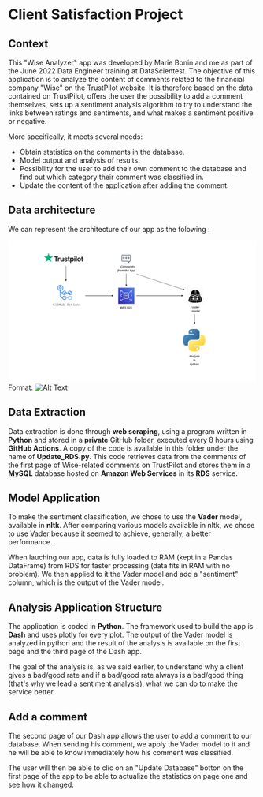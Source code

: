 # Client Satisfaction Project

## Context

This "Wise Analyzer" app was developed by Marie Bonin and me as part of the June 2022 Data Engineer training at DataScientest. The objective of this application is to analyze the content of comments related to the financial company "Wise" on the TrustPilot website. It is therefore based on the data contained on TrustPilot, offers the user the possibility to add a comment themselves, sets up a sentiment analysis algorithm to try to understand the links between ratings and sentiments, and what makes a sentiment positive or negative.

More specifically, it meets several needs:

- Obtain statistics on the comments in the database.
- Model output and analysis of results.
- Possibility for the user to add their own comment to the database and find out which category their comment was classified in.
- Update the content of the application after adding the comment.

## Data architecture

We can represent the architecture of our app as the folowing :

![GitHub Logo](/Architecture.png)
Format: ![Alt Text](url)

## Data Extraction

Data extraction is done through <B>web scraping</B>, using a program written in <B>Python</B> and stored in a <B>private</B> GitHub folder, executed every 8 hours using <B>GitHub Actions</B>. A copy of the code is available in this folder under the name of <B>Update_RDS.py</B>. This code retrieves data from the comments of the first page of Wise-related comments on TrustPilot and stores them in a <B>MySQL</B> database hosted on <B>Amazon Web Services</B> in its <B>RDS</B> service.

## Model Application

To make the sentiment classification, we chose to use the <B>Vader</B> model, available in <B>nltk</B>. After comparing various models available in nltk, we chose to use Vader because it seemed to achieve, generally, a better performance.

When lauching our app, data is fully loaded to RAM (kept in a Pandas DataFrame) from RDS for faster processing (data fits in RAM with no problem). We then applied to it the Vader model and add a "sentiment" column, which is the output of the Vader model.

## Analysis Application Structure

The application is coded in <B>Python</B>. The framework used to build the app is <B>Dash</B> and uses plotly for every plot. The output of the Vader model is analyzed in python and the result of the analysis is available on the first page and the third page of the Dash app.

The goal of the analysis is, as we said earlier, to understand why a client gives a bad/good rate and if a bad/good rate always is a bad/good thing (that's why we lead a sentiment analysis), what we can do to make the service better. 

## Add a comment

The second page of our Dash app allows the user to add a comment to our database. When sending his comment, we apply the Vader model to it and he will be able to know immediately how his comment was classified.

The user will then be able to clic on an "Update Database" botton on the first page of the app to be able to actualize the statistics on page one and see how it changed.














